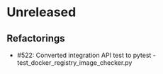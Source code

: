 # Unreleased

## Refactorings
 - #522: Converted integration API test to pytest - test_docker_registry_image_checker.py